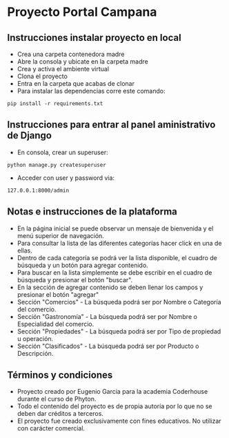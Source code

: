 # Proyecto Portal Campana

## Instrucciones instalar proyecto en local
+ Crea una carpeta contenedora madre
+ Abre la consola y ubicate en la carpeta madre
+ Crea y activa el ambiente virtual
+ Clona el proyecto
+ Entra en la carpeta que acabas de clonar
+ Para instalar las dependencias corre este comando:

```
pip install -r requirements.txt
```

## Instrucciones para entrar al panel aministrativo de Django
+ En consola, crear un superuser:
```
python manage.py createsuperuser
```
+ Acceder con user y password via:
```
127.0.0.1:8000/admin
```

## Notas e instrucciones de la plataforma
+ En la página inicial se puede observar un mensaje de bienvenida y el menú superior de navegación.
+ Para consultar la lista de las diferentes categorías hacer click en una de ellas.
+ Dentro de cada categoría se podrá ver la lista disponible, el cuadro de búsqueda y un botón para agregar contenido.
+ Para buscar en la lista simplemente se debe escribir en el cuadro de búsqueda y presionar el botón "buscar".
+ En la sección de agregar contenido se deben llenar los campos y presionar el botón "agregar"
+ Sección "Comercios" - La búsqueda podrá ser por Nombre o Categoría del comercio.
+ Sección "Gastronomía" - La búsqueda podrá ser por Nombre o Especialidad del comercio.
+ Sección "Propiedades" - La búsqueda podrá ser por Tipo de propiedad u operación.
+ Sección "Clasificados" - La búsqueda podrá ser por Producto o Descripción.

## Términos y condiciones
+ Proyecto creado por Eugenio Garcia para la academia Coderhouse durante el curso de Phyton.
+ Todo el contenido del proyecto es de propia autoría por lo que no se deben dar créditos a terceros.
+ El proyecto fue creado exclusivamente con fines educativos. No utilizar con carácter comercial.
